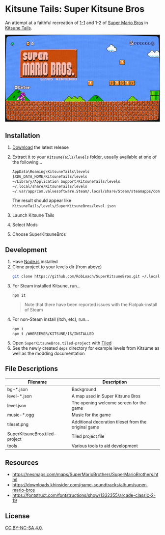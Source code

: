 # Kitsune Tails: Super Kitsune Bros

An attempt at a faithful recreation of [1-1](https://en.wikipedia.org/wiki/World_1-1) and 1-2 of [Super Mario Bros](https://en.wikipedia.org/wiki/Super_Mario_Bros) in [Kitsune Tails](https://kitsunegames.com/kitsunetails/).

![Screenshot](tools/screenshot.jpg)

## Installation

1. [Download](https://github.com/RobLoach/SuperKitsuneBros/releases) the latest release
2. Extract it to your `KitsuneTails/levels` folder, usually available at one of the following...
    ```
    AppData\Roaming\KitsuneTails\levels
    $XDG_DATA_HOME/KitsuneTails/levels
    ~/Library/Application Support/KitsuneTails/levels
    ~/.local/share/KitsuneTails/levels
    ~/.var/app/com.valvesoftware.Steam/.local/share/Steam/steamapps/common/KitsuneTails/levels
    ```

    The result should appear like `KitsuneTails/levels/SuperKitsuneBros/level.json`
  
3. Launch Kitsune Tails
4. Select Mods
5. Choose SuperKitsuneBros

## Development

1. Have [Node.js](https://nodejs.org/en) installed
1. Clone project to your levels dir (from above)
    ``` sh
    git clone https://github.com/RobLoach/SuperKitsuneBros.git ~/.local/share/KitsuneTails/levels
    ```
1. For Steam installed Kitsune, run...
    ```
    npm it
    ```
    > Note that there have been reported issues with the Flatpak-install of Steam
1. For non-Steam install (itch, etc), run...
    ```
    npm i
    npm t /WHEREEVER/KITSUNE/IS/INSTALLED
    ```
1. Open `SuperKitsuneBros.tiled-project` with [Tiled](https://www.mapeditor.org/)
1. See the newly created `deps` directory for example levels from Kitsume as well as the modding documentation

## File Descriptions

| Filename | Description |
| -------- | ----------- |
| bg-*.json | Background
| level-*.json | A map used in Super Kitsune Bros
| level.json | The opening welcome screen for the game
| music-*.ogg | Music for the game |
| tileset.png | Additional decoration tileset from the original game
| SuperKitsuneBros.tiled-project | Tiled project file
| tools | Various tools to aid development

## Resources

- https://nesmaps.com/maps/SuperMarioBrothers/SuperMarioBrothers.html
- https://downloads.khinsider.com/game-soundtracks/album/super-mario-bros
- https://fontstruct.com/fontstructions/show/1332355/arcade-classic-2-19

## License

[CC BY-NC-SA 4.0](https://creativecommons.org/licenses/by-nc-sa/4.0/).
